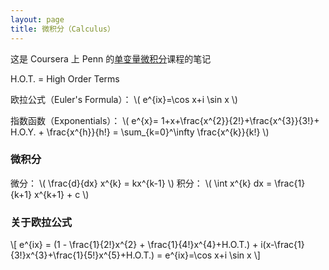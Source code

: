 ```yaml
---
layout: page
title: 微积分（Calculus）
---
```


这是 Coursera 上 Penn 的[单变量微积分](https://www.coursera.org/course/calcsing)课程的笔记

H.O.T. = High Order Terms

欧拉公式（Euler's Formula）： \\( e^{ix}=\cos x+i \sin x \\)

指数函数（Exponentials）： \\( e^{x}= 1+x+\frac{x^{2}}{2!}+\frac{x^{3}}{3!}+ H.O.Y. + \frac{x^{h}}{h!} = \sum_{k=0}^\infty \frac{x^{k}}{k!} \\)

### 微积分


微分： \\( \frac{d}{dx} x^{k} = kx^{k-1} \\)
积分： \\( \int x^{k} dx = \frac{1}{k+1} x^{k+1} + c \\)

### 关于欧拉公式

\\[ e^{ix} = (1 - \frac{1}{2!}x^{2} + \frac{1}{4!}x^{4}+H.O.T.) + i(x-\frac{1}{3!}x^{3}+\frac{1}{5!}x^{5}+H.O.T.) = e^{ix}=\cos x+i \sin x \\]